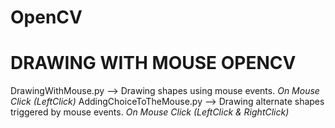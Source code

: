 # OpenCV
# DRAWING WITH MOUSE OPENCV

DrawingWithMouse.py --> Drawing shapes using mouse events. *On Mouse Click (LeftClick)*
AddingChoiceToTheMouse.py --> Drawing alternate shapes triggered by mouse events. *On Mouse Click (LeftClick & RightClick)*
